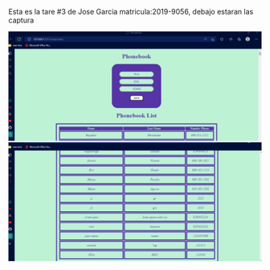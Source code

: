 Esta es la tare #3 de Jose Garcia matricula:2019-9056, debajo estaran las captura

![primera captura:](img/Agenda_web1.png)
![segunda captura:](img/Agenda_web2.png)